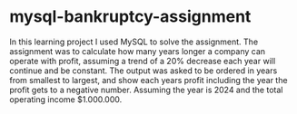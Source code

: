 # mysql-bankruptcy-assignment
In this learning project I used MySQL to solve the assignment.
The assignment was to calculate how many years longer a company can operate with profit, assuming a trend of a 20% decrease each year will continue and be constant. 
The output was asked to be ordered in years from smallest to largest, and show each years profit including the year the profit gets to a negative number. 
Assuming the year is 2024 and the total operating income $1.000.000.
